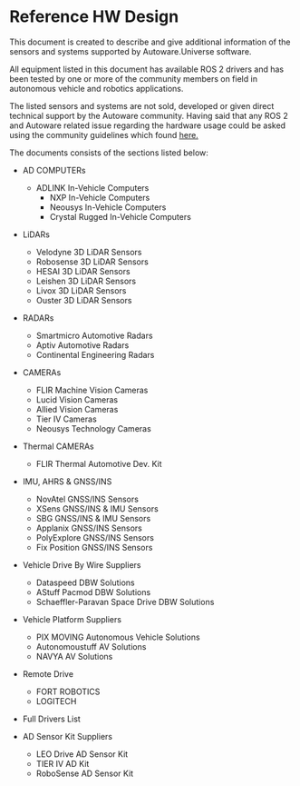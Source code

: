 # Reference HW Design

This document is created to describe and give additional information of the sensors and systems supported by Autoware.Universe software.

All equipment listed in this document has available ROS 2 drivers and has been tested by one or more of the community members on field in autonomous vehicle and robotics applications.

The listed sensors and systems are not sold, developed or given direct technical support by the Autoware community. Having said that any ROS 2 and Autoware related issue regarding the hardware usage could be asked using the community guidelines which found [here.](https://answers.ros.org/questions/ask/?tags=autoware)

The documents consists of the sections listed below:

- AD COMPUTERs

  - ADLINK In-Vehicle Computers
    - NXP In-Vehicle Computers
    - Neousys In-Vehicle Computers
    - Crystal Rugged In-Vehicle Computers

- LiDARs

  - Velodyne 3D LiDAR Sensors
  - Robosense 3D LiDAR Sensors
  - HESAI 3D LiDAR Sensors
  - Leishen 3D LiDAR Sensors
  - Livox 3D LiDAR Sensors
  - Ouster 3D LiDAR Sensors

- RADARs

  - Smartmicro Automotive Radars
  - Aptiv Automotive Radars
  - Continental Engineering Radars

- CAMERAs

  - FLIR Machine Vision Cameras
  - Lucid Vision Cameras
  - Allied Vision Cameras
  - Tier IV Cameras
  - Neousys Technology Cameras

- Thermal CAMERAs

  - FLIR Thermal Automotive Dev. Kit

- IMU, AHRS & GNSS/INS

  - NovAtel GNSS/INS Sensors
  - XSens GNSS/INS & IMU Sensors
  - SBG GNSS/INS & IMU Sensors
  - Applanix GNSS/INS Sensors
  - PolyExplore GNSS/INS Sensors
  - Fix Position GNSS/INS Sensors

- Vehicle Drive By Wire Suppliers
  <!-- cspell: ignore Paravan -->

  - Dataspeed DBW Solutions
  - AStuff Pacmod DBW Solutions
  - Schaeffler-Paravan Space Drive DBW Solutions

- Vehicle Platform Suppliers

  - PIX MOVING Autonomous Vehicle Solutions
  - Autonomoustuff AV Solutions
  - NAVYA AV Solutions

- Remote Drive

  - FORT ROBOTICS
  - LOGITECH

- Full Drivers List

- AD Sensor Kit Suppliers

  - LEO Drive AD Sensor Kit
  - TIER IV AD Kit
  - RoboSense AD Sensor Kit
